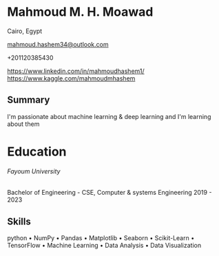 # Mahmoud M. H. Moawad
Cairo, Egypt

mahmoud.hashem34@outlook.com

+201120385430

https://www.linkedin.com/in/mahmoudhashem1/<br>
https://www.kaggle.com/mahmoudmhashem
## Summary
I'm passionate about machine learning & deep learning and I'm learning about them

# Education
###### Fayoum University
Bachelor of Engineering - CSE, Computer & systems Engineering
2019 - 2023

## Skills
python • NumPy • Pandas • Matplotlib • Seaborn • Scikit-Learn • TensorFlow • Machine Learning • Data Analysis • Data Visualization
